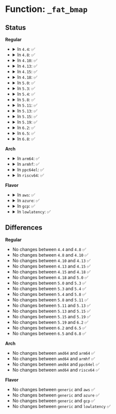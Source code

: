 # Function: <code>_fat_bmap</code>

## Status
<b>Regular</b>
<ul>
<li>
<details>
<summary>In <code>4.4</code>: ✅</summary>

```c
sector_t _fat_bmap(struct address_space *mapping, sector_t block);
```

**Collision:** Unique Static

**Inline:** No

**Transformation:** False

**Instances:**

```
In fs/fat/inode.c (ffffffff812fb780)
Location: fs/fat/inode.c:276
Inline: False
```
**Symbols:**

```
ffffffff812fb780-ffffffff812fb7c7: _fat_bmap (STB_LOCAL)
```
</details>
</li>
<li>
<details>
<summary>In <code>4.8</code>: ✅</summary>

```c
sector_t _fat_bmap(struct address_space *mapping, sector_t block);
```

**Collision:** Unique Static

**Inline:** No

**Transformation:** False

**Instances:**

```
In fs/fat/inode.c (ffffffff8132f330)
Location: fs/fat/inode.c:307
Inline: False
```
**Symbols:**

```
ffffffff8132f330-ffffffff8132f377: _fat_bmap (STB_LOCAL)
```
</details>
</li>
<li>
<details>
<summary>In <code>4.10</code>: ✅</summary>

```c
sector_t _fat_bmap(struct address_space *mapping, sector_t block);
```

**Collision:** Unique Static

**Inline:** No

**Transformation:** False

**Instances:**

```
In fs/fat/inode.c (ffffffff81345090)
Location: fs/fat/inode.c:307
Inline: False
```
**Symbols:**

```
ffffffff81345090-ffffffff813450d7: _fat_bmap (STB_LOCAL)
```
</details>
</li>
<li>
<details>
<summary>In <code>4.13</code>: ✅</summary>

```c
sector_t _fat_bmap(struct address_space *mapping, sector_t block);
```

**Collision:** Unique Static

**Inline:** No

**Transformation:** False

**Instances:**

```
In fs/fat/inode.c (ffffffff81359b00)
Location: fs/fat/inode.c:307
Inline: False
```
**Symbols:**

```
ffffffff81359b00-ffffffff81359b47: _fat_bmap (STB_LOCAL)
```
</details>
</li>
<li>
<details>
<summary>In <code>4.15</code>: ✅</summary>

```c
sector_t _fat_bmap(struct address_space *mapping, sector_t block);
```

**Collision:** Unique Static

**Inline:** No

**Transformation:** False

**Instances:**

```
In fs/fat/inode.c (ffffffff8137e810)
Location: fs/fat/inode.c:307
Inline: False
```
**Symbols:**

```
ffffffff8137e810-ffffffff8137e857: _fat_bmap (STB_LOCAL)
```
</details>
</li>
<li>
<details>
<summary>In <code>4.18</code>: ✅</summary>

```c
sector_t _fat_bmap(struct address_space *mapping, sector_t block);
```

**Collision:** Unique Static

**Inline:** No

**Transformation:** False

**Instances:**

```
In fs/fat/inode.c (ffffffff813ad0c0)
Location: fs/fat/inode.c:314
Inline: False
```
**Symbols:**

```
ffffffff813ad0c0-ffffffff813ad107: _fat_bmap (STB_LOCAL)
```
</details>
</li>
<li>
<details>
<summary>In <code>5.0</code>: ✅</summary>

```c
sector_t _fat_bmap(struct address_space *mapping, sector_t block);
```

**Collision:** Unique Static

**Inline:** No

**Transformation:** False

**Instances:**

```
In fs/fat/inode.c (ffffffff813c6470)
Location: fs/fat/inode.c:314
Inline: False
```
**Symbols:**

```
ffffffff813c6470-ffffffff813c64b7: _fat_bmap (STB_LOCAL)
```
</details>
</li>
<li>
<details>
<summary>In <code>5.3</code>: ✅</summary>

```c
sector_t _fat_bmap(struct address_space *mapping, sector_t block);
```

**Collision:** Unique Static

**Inline:** No

**Transformation:** False

**Instances:**

```
In fs/fat/inode.c (ffffffff813f0f80)
Location: fs/fat/inode.c:315
Inline: False
```
**Symbols:**

```
ffffffff813f0f80-ffffffff813f0fc7: _fat_bmap (STB_LOCAL)
```
</details>
</li>
<li>
<details>
<summary>In <code>5.4</code>: ✅</summary>

```c
sector_t _fat_bmap(struct address_space *mapping, sector_t block);
```

**Collision:** Unique Static

**Inline:** No

**Transformation:** False

**Instances:**

```
In fs/fat/inode.c (ffffffff8140ae60)
Location: fs/fat/inode.c:320
Inline: False
```
**Symbols:**

```
ffffffff8140ae60-ffffffff8140aea7: _fat_bmap (STB_LOCAL)
```
</details>
</li>
<li>
<details>
<summary>In <code>5.8</code>: ✅</summary>

```c
sector_t _fat_bmap(struct address_space *mapping, sector_t block);
```

**Collision:** Unique Static

**Inline:** No

**Transformation:** False

**Instances:**

```
In fs/fat/inode.c (ffffffff81458aa0)
Location: fs/fat/inode.c:320
Inline: False
```
**Symbols:**

```
ffffffff81458aa0-ffffffff81458ae7: _fat_bmap (STB_LOCAL)
```
</details>
</li>
<li>
<details>
<summary>In <code>5.11</code>: ✅</summary>

```c
sector_t _fat_bmap(struct address_space *mapping, sector_t block);
```

**Collision:** Unique Static

**Inline:** No

**Transformation:** False

**Instances:**

```
In fs/fat/inode.c (ffffffff81474df0)
Location: fs/fat/inode.c:320
Inline: False
```
**Symbols:**

```
ffffffff81474df0-ffffffff81474e37: _fat_bmap (STB_LOCAL)
```
</details>
</li>
<li>
<details>
<summary>In <code>5.13</code>: ✅</summary>

```c
sector_t _fat_bmap(struct address_space *mapping, sector_t block);
```

**Collision:** Unique Static

**Inline:** No

**Transformation:** False

**Instances:**

```
In fs/fat/inode.c (ffffffff8147a860)
Location: fs/fat/inode.c:320
Inline: False
```
**Symbols:**

```
ffffffff8147a860-ffffffff8147a8a7: _fat_bmap (STB_LOCAL)
```
</details>
</li>
<li>
<details>
<summary>In <code>5.15</code>: ✅</summary>

```c
sector_t _fat_bmap(struct address_space *mapping, sector_t block);
```

**Collision:** Unique Static

**Inline:** No

**Transformation:** False

**Instances:**

```
In fs/fat/inode.c (ffffffff814d1e80)
Location: fs/fat/inode.c:320
Inline: False
```
**Symbols:**

```
ffffffff814d1e80-ffffffff814d1ec7: _fat_bmap (STB_LOCAL)
```
</details>
</li>
<li>
<details>
<summary>In <code>5.19</code>: ✅</summary>

```c
sector_t _fat_bmap(struct address_space *mapping, sector_t block);
```

**Collision:** Unique Static

**Inline:** No

**Transformation:** False

**Instances:**

```
In fs/fat/inode.c (ffffffff8155edc0)
Location: fs/fat/inode.c:320
Inline: False
```
**Symbols:**

```
ffffffff8155edc0-ffffffff8155ee11: _fat_bmap (STB_LOCAL)
```
</details>
</li>
<li>
<details>
<summary>In <code>6.2</code>: ✅</summary>

```c
sector_t _fat_bmap(struct address_space *mapping, sector_t block);
```

**Collision:** Unique Static

**Inline:** No

**Transformation:** False

**Instances:**

```
In fs/fat/inode.c (ffffffff81600ff0)
Location: fs/fat/inode.c:315
Inline: False
```
**Symbols:**

```
ffffffff81600ff0-ffffffff81601041: _fat_bmap (STB_LOCAL)
```
</details>
</li>
<li>
<details>
<summary>In <code>6.5</code>: ✅</summary>

```c
sector_t _fat_bmap(struct address_space *mapping, sector_t block);
```

**Collision:** Unique Static

**Inline:** No

**Transformation:** False

**Instances:**

```
In fs/fat/inode.c (ffffffff81638ee0)
Location: fs/fat/inode.c:315
Inline: False
```
**Symbols:**

```
ffffffff81638ee0-ffffffff81638f31: _fat_bmap (STB_LOCAL)
```
</details>
</li>
<li>
<details>
<summary>In <code>6.8</code>: ✅</summary>

```c
sector_t _fat_bmap(struct address_space *mapping, sector_t block);
```

**Collision:** Unique Static

**Inline:** No

**Transformation:** False

**Instances:**

```
In fs/fat/inode.c (ffffffff816723d0)
Location: fs/fat/inode.c:315
Inline: False
```
**Symbols:**

```
ffffffff816723d0-ffffffff81672421: _fat_bmap (STB_LOCAL)
```
</details>
</li>
</ul>
<b>Arch</b>
<ul>
<li>
<details>
<summary>In <code>arm64</code>: ✅</summary>

```c
sector_t _fat_bmap(struct address_space *mapping, sector_t block);
```

**Collision:** Unique Static

**Inline:** No

**Transformation:** False

**Instances:**

```
In fs/fat/inode.c (ffff8000104eb7c8)
Location: fs/fat/inode.c:320
Inline: False
```
**Symbols:**

```
ffff8000104eb7c8-ffff8000104eb824: _fat_bmap (STB_LOCAL)
```
</details>
</li>
<li>
<details>
<summary>In <code>armhf</code>: ✅</summary>

```c
sector_t _fat_bmap(struct address_space *mapping, sector_t block);
```

**Collision:** Unique Static

**Inline:** No

**Transformation:** False

**Instances:**

```
In fs/fat/inode.c (c06a96c0)
Location: fs/fat/inode.c:320
Inline: False
```
**Symbols:**

```
c06a96c0-c06a9730: _fat_bmap (STB_LOCAL)
```
</details>
</li>
<li>
<details>
<summary>In <code>ppc64el</code>: ✅</summary>

```c
sector_t _fat_bmap(struct address_space *mapping, sector_t block);
```

**Collision:** Unique Static

**Inline:** No

**Transformation:** False

**Instances:**

```
In fs/fat/inode.c (c000000000629b60)
Location: fs/fat/inode.c:320
Inline: False
```
**Symbols:**

```
c000000000629b60-c000000000629bdc: _fat_bmap (STB_LOCAL)
```
</details>
</li>
<li>
<details>
<summary>In <code>riscv64</code>: ✅</summary>

```c
sector_t _fat_bmap(struct address_space *mapping, sector_t block);
```

**Collision:** Unique Static

**Inline:** No

**Transformation:** False

**Instances:**

```
In fs/fat/inode.c (ffffffe00035bf82)
Location: fs/fat/inode.c:320
Inline: False
```
**Symbols:**

```
ffffffe00035bf82-ffffffe00035bfdc: _fat_bmap (STB_LOCAL)
```
</details>
</li>
</ul>
<b>Flavor</b>
<ul>
<li>
<details>
<summary>In <code>aws</code>: ✅</summary>

```c
sector_t _fat_bmap(struct address_space *mapping, sector_t block);
```

**Collision:** Unique Static

**Inline:** No

**Transformation:** False

**Instances:**

```
In fs/fat/inode.c (ffffffff81403440)
Location: fs/fat/inode.c:320
Inline: False
```
**Symbols:**

```
ffffffff81403440-ffffffff81403487: _fat_bmap (STB_LOCAL)
```
</details>
</li>
<li>
<details>
<summary>In <code>azure</code>: ✅</summary>

```c
sector_t _fat_bmap(struct address_space *mapping, sector_t block);
```

**Collision:** Unique Static

**Inline:** No

**Transformation:** False

**Instances:**

```
In fs/fat/inode.c (ffffffff813f3ec0)
Location: fs/fat/inode.c:320
Inline: False
```
**Symbols:**

```
ffffffff813f3ec0-ffffffff813f3f07: _fat_bmap (STB_LOCAL)
```
</details>
</li>
<li>
<details>
<summary>In <code>gcp</code>: ✅</summary>

```c
sector_t _fat_bmap(struct address_space *mapping, sector_t block);
```

**Collision:** Unique Static

**Inline:** No

**Transformation:** False

**Instances:**

```
In fs/fat/inode.c (ffffffff814007c0)
Location: fs/fat/inode.c:320
Inline: False
```
**Symbols:**

```
ffffffff814007c0-ffffffff81400807: _fat_bmap (STB_LOCAL)
```
</details>
</li>
<li>
<details>
<summary>In <code>lowlatency</code>: ✅</summary>

```c
sector_t _fat_bmap(struct address_space *mapping, sector_t block);
```

**Collision:** Unique Static

**Inline:** No

**Transformation:** False

**Instances:**

```
In fs/fat/inode.c (ffffffff814165c0)
Location: fs/fat/inode.c:320
Inline: False
```
**Symbols:**

```
ffffffff814165c0-ffffffff81416607: _fat_bmap (STB_LOCAL)
```
</details>
</li>
</ul>

## Differences
<b>Regular</b>
<ul>
<li>
No changes between <code>4.4</code> and <code>4.8</code> ✅
</li>
<li>
No changes between <code>4.8</code> and <code>4.10</code> ✅
</li>
<li>
No changes between <code>4.10</code> and <code>4.13</code> ✅
</li>
<li>
No changes between <code>4.13</code> and <code>4.15</code> ✅
</li>
<li>
No changes between <code>4.15</code> and <code>4.18</code> ✅
</li>
<li>
No changes between <code>4.18</code> and <code>5.0</code> ✅
</li>
<li>
No changes between <code>5.0</code> and <code>5.3</code> ✅
</li>
<li>
No changes between <code>5.3</code> and <code>5.4</code> ✅
</li>
<li>
No changes between <code>5.4</code> and <code>5.8</code> ✅
</li>
<li>
No changes between <code>5.8</code> and <code>5.11</code> ✅
</li>
<li>
No changes between <code>5.11</code> and <code>5.13</code> ✅
</li>
<li>
No changes between <code>5.13</code> and <code>5.15</code> ✅
</li>
<li>
No changes between <code>5.15</code> and <code>5.19</code> ✅
</li>
<li>
No changes between <code>5.19</code> and <code>6.2</code> ✅
</li>
<li>
No changes between <code>6.2</code> and <code>6.5</code> ✅
</li>
<li>
No changes between <code>6.5</code> and <code>6.8</code> ✅
</li>
</ul>
<b>Arch</b>
<ul>
<li>
No changes between <code>amd64</code> and <code>arm64</code> ✅
</li>
<li>
No changes between <code>amd64</code> and <code>armhf</code> ✅
</li>
<li>
No changes between <code>amd64</code> and <code>ppc64el</code> ✅
</li>
<li>
No changes between <code>amd64</code> and <code>riscv64</code> ✅
</li>
</ul>
<b>Flavor</b>
<ul>
<li>
No changes between <code>generic</code> and <code>aws</code> ✅
</li>
<li>
No changes between <code>generic</code> and <code>azure</code> ✅
</li>
<li>
No changes between <code>generic</code> and <code>gcp</code> ✅
</li>
<li>
No changes between <code>generic</code> and <code>lowlatency</code> ✅
</li>
</ul>

